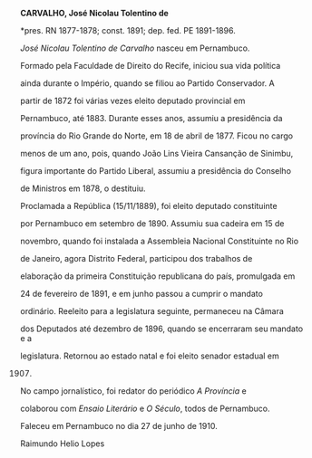 **CARVALHO, José Nicolau Tolentino de**



\*pres. RN 1877-1878; const. 1891; dep. fed. PE 1891-1896.



*José Nicolau Tolentino de Carvalho* nasceu em Pernambuco.



Formado pela Faculdade de Direito do Recife, iniciou sua vida política

ainda durante o Império, quando se filiou ao Partido Conservador. A

partir de 1872 foi várias vezes eleito deputado provincial em

Pernambuco, até 1883. Durante esses anos, assumiu a presidência da

província do Rio Grande do Norte, em 18 de abril de 1877. Ficou no cargo

menos de um ano, pois, quando João Lins Vieira Cansanção de Sinimbu,

figura importante do Partido Liberal, assumiu a presidência do Conselho

de Ministros em 1878, o destituiu.



Proclamada a República (15/11/1889), foi eleito deputado constituinte

por Pernambuco em setembro de 1890. Assumiu sua cadeira em 15 de

novembro, quando foi instalada a Assembleia Nacional Constituinte no Rio

de Janeiro, agora Distrito Federal, participou dos trabalhos de

elaboração da primeira Constituição republicana do país, promulgada em

24 de fevereiro de 1891, e em junho passou a cumprir o mandato

ordinário. Reeleito para a legislatura seguinte, permaneceu na Câmara

dos Deputados até dezembro de 1896, quando se encerraram seu mandato e a

legislatura. Retornou ao estado natal e foi eleito senador estadual em

1907.



No campo jornalístico, foi redator do periódico *A Província* e

colaborou com *Ensaio Literário* e *O Século*, todos de Pernambuco.



Faleceu em Pernambuco no dia 27 de junho de 1910.



Raimundo Helio Lopes



